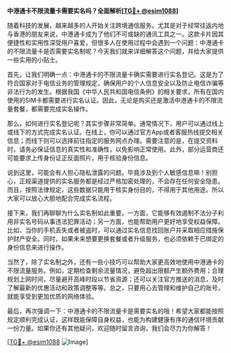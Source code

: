 **中港通卡不限流量卡需要实名吗？全面解析[[TG💪+ @esim1088](https://t.me/s/esim1088)]**

随着科技的发展，越来越多的人开始关注跨境通信服务。尤其是对于经常往返内地与香港的朋友来说，中港通卡成为了他们不可或缺的通讯工具之一。这款卡片因其便捷性和实用性深受用户喜爱，但很多人在使用过程中会遇到一个问题：中港通卡的不限流量卡是否需要实名制呢？今天我们就来详细解答这个问题，并给大家提供一些实用的小贴士。

首先，让我们明确一点：中港通卡的不限流量卡确实需要进行实名登记。这是为了符合国家对于电信业务的管理规定，确保用户的个人信息安全以及防止电信诈骗等非法行为的发生。根据我国《中华人民共和国电信条例》的相关要求，所有在国内使用的SIM卡都需要进行实名认证。因此，无论是购买还是激活中港通卡的不限流量套餐，都需要完成实名操作。

那么，如何进行实名登记呢？其实步骤非常简单。通常情况下，用户可以通过线上或线下的方式完成实名认证。在线上，你可以通过官方App或者客服热线提交相关信息；而线下则可以选择前往指定的服务网点办理。需要注意的是，在提交资料时，请务必保证信息的真实性和准确性，以免影响正常使用。此外，部分运营商还可能要求上传身份证正反面照片，用于核验身份信息。

说到这里，可能会有人担心隐私泄露的问题。毕竟涉及到个人敏感信息嘛！别担心，正规渠道提供的实名服务都是经过严格加密处理的，不会存在任何安全隐患。而且，按照法律规定，这些数据只能用于核实身份目的，不得用于其他用途。所以大家可以放心大胆地配合完成实名流程。

接下来，我们再聊聊为什么实名制如此重要。一方面，它能够有效遏制不法分子利用非实名号码从事违法犯罪活动；另一方面，也能帮助用户更好地享受权益保障。比如，当你的手机丢失或者被盗时，可以通过实名信息找回账户并采取相应措施保护财产安全。同时，如果未来想要更换套餐或者升级服务，也必须依赖于已绑定的身份信息来进行操作。

当然了，除了实名制之外，还有一些小技巧可以帮助大家更高效地使用中港通卡的不限流量服务。例如，定期检查剩余流量情况，避免超出限额产生额外费用；合理规划上网时间，尽量避开高峰时段以节省资源；还可以关注官方推送的消息，及时了解最新的优惠活动和政策调整等等。总之，只要用心去管理和维护自己的账号，就能享受到更加优质的网络体验。

最后，再次强调一下：中港通卡的不限流量卡是需要实名的哦！希望大家都能按照规定顺利完成认证，这样既能保障自身权益，也能为构建健康有序的通信环境贡献一份力量。如果你还有其他疑问，欢迎随时留言咨询，我们会尽力为你解答！

[[TG💪+ @esim1088](https://t.me/s/esim1088) ![Image](https://i.postimg.cc/4NQfJmqS/Snipaste-2025-05-13-00-14-12.png)]